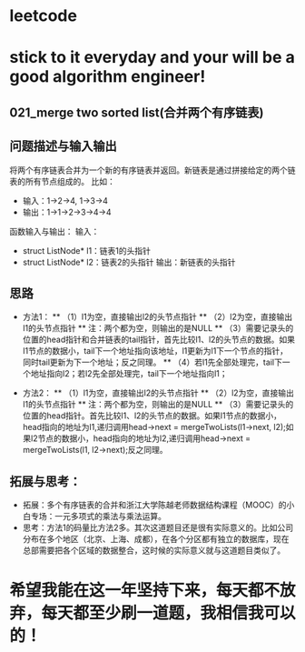 # leetcode
# stick to it everyday and your will be a good algorithm engineer!
## 021_merge two sorted list(合并两个有序链表)
## 问题描述与输入输出
将两个有序链表合并为一个新的有序链表并返回。新链表是通过拼接给定的两个链表的所有节点组成的。
比如：
* 输入：1->2->4, 1->3->4
* 输出：1->1->2->3->4->4

函数输入与输出：
输入：
* struct ListNode* l1：链表1的头指针
* struct ListNode* l2：链表2的头指针
输出：新链表的头指针

## 思路			
* 方法1：
** （1）l1为空，直接输出l2的头节点指针
** （2）l2为空，直接输出l1的头节点指针
**  注：两个都为空，则输出的是NULL
** （3）需要记录头的位置的head指针和合并链表的tail指针，首先比较l1、l2的头节点的数据。如果l1节点的数据小，tail下一个地址指向该地址，l1更新为l1下一个节点的指针，同时tail更新为下一个地址；反之同理。
** （4）若l1先全部处理完，tail下一个地址指向l2；若l2先全部处理完，tail下一个地址指向l1；

* 方法2：
** （1）l1为空，直接输出l2的头节点指针
** （2）l2为空，直接输出l1的头节点指针
** 注：两个都为空，则输出的是NULL
** （3）需要记录头的位置的head指针。首先比较l1、l2的头节点的数据。如果l1节点的数据小，head指向的地址为l1,递归调用head->next = mergeTwoLists(l1->next, l2);如果l2节点的数据小，head指向的地址为l2,递归调用head->next = mergeTwoLists(l1, l2->next);反之同理。

## 拓展与思考：
* 拓展：多个有序链表的合并和浙江大学陈越老师数据结构课程（MOOC）的小白专场：一元多项式的乘法与乘法运算。
* 思考：方法1的码量比方法2多。其次这道题目还是很有实际意义的。比如公司分布在多个地区（北京、上海、成都），在各个分区都有独立的数据库，现在总部需要把各个区域的数据整合，这时候的实际意义就与这道题目类似了。
		
		
        
# 希望我能在这一年坚持下来，每天都不放弃，每天都至少刷一道题，我相信我可以的！
